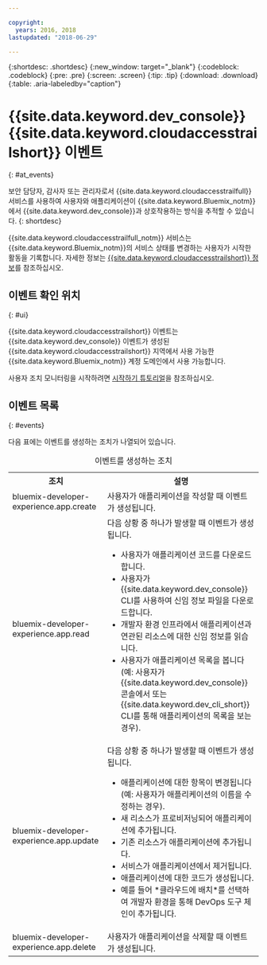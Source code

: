 ```yaml
---

copyright:
  years: 2016, 2018
lastupdated: "2018-06-29"

---
```


{:shortdesc: .shortdesc}
{:new_window: target="_blank"}
{:codeblock: .codeblock}
{:pre: .pre}
{:screen: .screen}
{:tip: .tip}
{:download: .download}
{:table: .aria-labeledby="caption"}

# {{site.data.keyword.dev_console}} {{site.data.keyword.cloudaccesstrailshort}} 이벤트
{: #at_events}

보안 담당자, 감사자 또는 관리자로서 {{site.data.keyword.cloudaccesstrailfull}} 서비스를 사용하여 사용자와 애플리케이션이 {{site.data.keyword.Bluemix_notm}}에서 {{site.data.keyword.dev_console}}과 상호작용하는 방식을 추적할 수 있습니다.
{: shortdesc}

{{site.data.keyword.cloudaccesstrailfull_notm}} 서비스는 {{site.data.keyword.Bluemix_notm}}의 서비스 상태를 변경하는 사용자가 시작한 활동을 기록합니다. 자세한 정보는 [{{site.data.keyword.cloudaccesstrailshort}} 정보](/docs/services/cloud-activity-tracker/activity_tracker_ov.html#activity_tracker_ov )를 참조하십시오.

## 이벤트 확인 위치
{: #ui}

{{site.data.keyword.cloudaccesstrailshort}} 이벤트는 {{site.data.keyword.dev_console}} 이벤트가 생성된 {{site.data.keyword.cloudaccesstrailshort}} 지역에서 사용 가능한 {{site.data.keyword.Bluemix_notm}} 계정 도메인에서 사용 가능합니다.

사용자 조치 모니터링을 시작하려면 [시작하기 튜토리얼](/docs/services/cloud-activity-tracker/index.html)을 참조하십시오.

## 이벤트 목록
{: #events}

다음 표에는 이벤트를 생성하는 조치가 나열되어 있습니다.

<table>
  <caption>이벤트를 생성하는 조치</caption>
  <tr>
    <th>조치</th>
	  <th>설명</th>
  <tr>
  <tr>
    <td>bluemix-developer-experience.app.create</td>
	  <td>사용자가 애플리케이션을 작성할 때 이벤트가 생성됩니다.</td>
  </tr>
  <tr>
    <td>bluemix-developer-experience.app.read</td>
	  <td>다음 상황 중 하나가 발생할 때 이벤트가 생성됩니다. </br><ul><li>사용자가 애플리케이션 코드를 다운로드합니다.</li> <li>사용자가 {{site.data.keyword.dev_console}} CLI를 사용하여 신임 정보 파일을 다운로드합니다.</li> <li>개발자 환경 인프라에서 애플리케이션과 연관된 리소스에 대한 신임 정보를 읽습니다.</li> <li>사용자가 애플리케이션 목록을 봅니다(예: 사용자가 {{site.data.keyword.dev_console}} 콘솔에서 또는 {{site.data.keyword.dev_cli_short}} CLI를 통해 애플리케이션의 목록을 보는 경우).</li></ul></td>
  </tr>
  <tr>
    <td>bluemix-developer-experience.app.update</td>
	  <td>다음 상황 중 하나가 발생할 때 이벤트가 생성됩니다. </br><ul><li>애플리케이션에 대한 항목이 변경됩니다(예: 사용자가 애플리케이션의 이름을 수정하는 경우).</li><li>새 리소스가 프로비저닝되어 애플리케이션에 추가됩니다.</li><li>기존 리소스가 애플리케이션에 추가됩니다.</li><li>서비스가 애플리케이션에서 제거됩니다.</li><li>애플리케이션에 대한 코드가 생성됩니다.</li><li>예를 들어 *클라우드에 배치*를 선택하여 개발자 환경을 통해 DevOps 도구 체인이 추가됩니다.</li></ul></td>
  </tr>
  <tr>
    <td>bluemix-developer-experience.app.delete</td>
	  <td>사용자가 애플리케이션을 삭제할 때 이벤트가 생성됩니다.</td>
  </tr>
</table>
